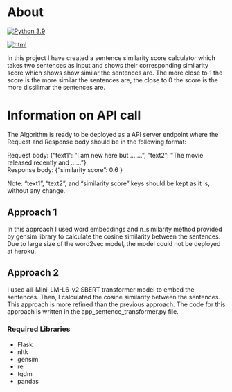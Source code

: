# About

[![Python 3.9](https://img.shields.io/badge/python-3.9-blue.svg)](https://www.python.org/downloads/release/python-390/)

[![html](https://img.shields.io/badge/HTML-239120?style=for-the-badge&logo=html5&logoColor=white)](https://img.shields.io/badge/HTML-239120?style=for-the-badge&logo=html5&logoColor=white)

In this project I have created a sentence similarity score calculator which takes two sentences as input and shows their corresponding similarity score which shows show similar the sentences are. The more close to 1 the score is the more similar the sentences are, the close to 0 the score is the more dissilimar the sentences are.

# Information on API call

The Algorithm is ready to be deployed as a API server endpoint where the Request and Response body should be in the following format:

Request body: {“text1”: ”I am new here but .......”, ”text2”: ”The movie released recently and ......”}</br>Response body: {“similarity score”: 0.6 }

Note: “text1”, “text2”, and “similarity score” keys should be kept as it is, without any change.

## Approach 1

In this approach I used word embeddings and n_similarity method provided by gensim library to calculate the cosine similarity between the sentences. Due to large size of the word2vec model, the model could not be deployed at heroku.

## Approach 2

I used all-Mini-LM-L6-v2 SBERT transformer model to embed the sentences. Then, I calculated the cosine similarity between the sentences. This approach is more refined than the previous approach. The code for this approach is written in the app_sentence_transformer.py file.

### Required Libraries
- Flask
- nltk
- gensim
- re
- tqdm
- pandas
